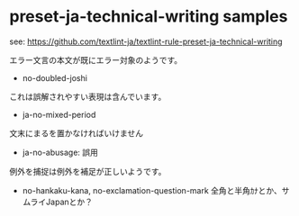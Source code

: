 # preset-ja-technical-writing samples

see: https://github.com/textlint-ja/textlint-rule-preset-ja-technical-writing

エラー文言の本文が既にエラー対象のようです。

* no-doubled-joshi

これは誤解されやすい表現は含んでいます。

* ja-no-mixed-period

文末にまるを置かなければいけません

* ja-no-abusage: 誤用

例外を捕捉は例外を補足が正しいようです。

* no-hankaku-kana, no-exclamation-question-mark
全角と半角ｶﾅとか、サムライJapanとか？
